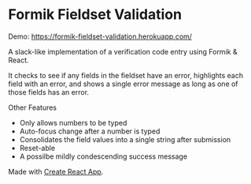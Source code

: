 # Formik Fieldset Validation

Demo: https://formik-fieldset-validation.herokuapp.com/

A slack-like implementation of a verification code entry using Formik & React.

It checks to see if any fields in the fieldset have an error, highlights each field with an error, and shows a single error message as long as one of those fields has an error.

Other Features
* Only allows numbers to be typed
* Auto-focus change after a number is typed
* Consolidates the field values into a single string after submission
* Reset-able
* A possilbe mildly condescending success message

Made with [Create React App](https://github.com/facebook/create-react-app).
